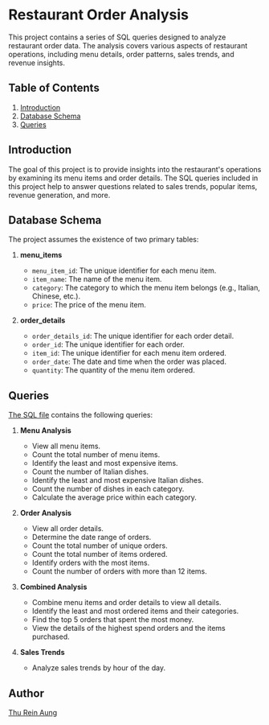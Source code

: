 # Restaurant Order Analysis 

This project contains a series of SQL queries designed to analyze restaurant order data. The analysis covers various aspects of restaurant operations, including menu details, order patterns, sales trends, and revenue insights.

## Table of Contents

1. [Introduction](#introduction)
2. [Database Schema](#database-schema)
3. [Queries](#queries)

## Introduction

The goal of this project is to provide insights into the restaurant's operations by examining its menu items and order details. The SQL queries included in this project help to answer questions related to sales trends, popular items, revenue generation, and more.

## Database Schema

The project assumes the existence of two primary tables:

1. **menu_items**
   - `menu_item_id`: The unique identifier for each menu item.
   - `item_name`: The name of the menu item.
   - `category`: The category to which the menu item belongs (e.g., Italian, Chinese, etc.).
   - `price`: The price of the menu item.

2. **order_details**
   - `order_details_id`: The unique identifier for each order detail.
   - `order_id`: The unique identifier for each order.
   - `item_id`: The unique identifier for each menu item ordered.
   - `order_date`: The date and time when the order was placed.
   - `quantity`: The quantity of the menu item ordered.

## Queries

[The SQL file](https://github.com/trareinaung/Restaurant-Order-Analysis/blob/main/restaurant_order_analysis_sql.sql) contains the following queries:

1. **Menu Analysis**
   - View all menu items.
   - Count the total number of menu items.
   - Identify the least and most expensive items.
   - Count the number of Italian dishes.
   - Identify the least and most expensive Italian dishes.
   - Count the number of dishes in each category.
   - Calculate the average price within each category.

2. **Order Analysis**
   - View all order details.
   - Determine the date range of orders.
   - Count the total number of unique orders.
   - Count the total number of items ordered.
   - Identify orders with the most items.
   - Count the number of orders with more than 12 items.

3. **Combined Analysis**
   - Combine menu items and order details to view all details.
   - Identify the least and most ordered items and their categories.
   - Find the top 5 orders that spent the most money.
   - View the details of the highest spend orders and the items purchased.

4. **Sales Trends**
   - Analyze sales trends by hour of the day.

## Author

[Thu Rein Aung](https://github.com/trareinaung)
